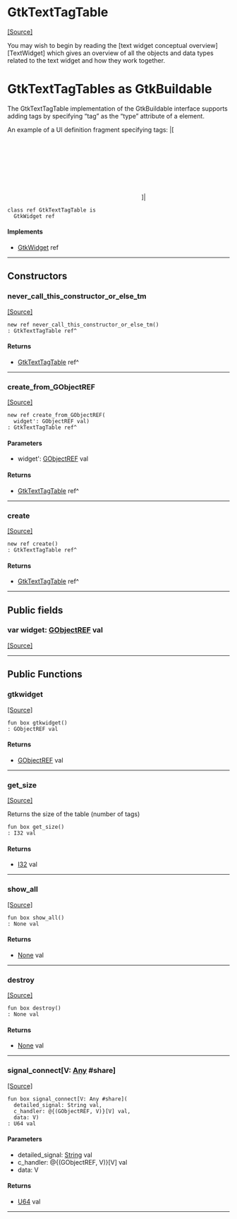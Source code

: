 # GtkTextTagTable
<span class="source-link">[[Source]](src/gtk3/GtkTextTagTable.md#L6)</span>

You may wish to begin by reading the
[text widget conceptual overview][TextWidget]
which gives an overview of all the objects and
data types related to the text widget and how they work together.

# GtkTextTagTables as GtkBuildable

The GtkTextTagTable implementation of the GtkBuildable interface
supports adding tags by specifying “tag” as the “type” attribute
of a <child> element.

An example of a UI definition fragment specifying tags:
|[
<object class="GtkTextTagTable">
 <child type="tag">
   <object class="GtkTextTag"/>
 </child>
</object>
]|


```pony
class ref GtkTextTagTable is
  GtkWidget ref
```

#### Implements

* [GtkWidget](gtk3-GtkWidget.md) ref

---

## Constructors

### never_call_this_constructor_or_else_tm
<span class="source-link">[[Source]](src/gtk3/GtkTextTagTable.md#L31)</span>


```pony
new ref never_call_this_constructor_or_else_tm()
: GtkTextTagTable ref^
```

#### Returns

* [GtkTextTagTable](gtk3-GtkTextTagTable.md) ref^

---

### create_from_GObjectREF
<span class="source-link">[[Source]](src/gtk3/GtkTextTagTable.md#L34)</span>


```pony
new ref create_from_GObjectREF(
  widget': GObjectREF val)
: GtkTextTagTable ref^
```
#### Parameters

*   widget': [GObjectREF](gtk3-..-gobject-GObjectREF.md) val

#### Returns

* [GtkTextTagTable](gtk3-GtkTextTagTable.md) ref^

---

### create
<span class="source-link">[[Source]](src/gtk3/GtkTextTagTable.md#L38)</span>


```pony
new ref create()
: GtkTextTagTable ref^
```

#### Returns

* [GtkTextTagTable](gtk3-GtkTextTagTable.md) ref^

---

## Public fields

### var widget: [GObjectREF](gtk3-..-gobject-GObjectREF.md) val
<span class="source-link">[[Source]](src/gtk3/GtkTextTagTable.md#L28)</span>



---

## Public Functions

### gtkwidget
<span class="source-link">[[Source]](src/gtk3/GtkTextTagTable.md#L30)</span>


```pony
fun box gtkwidget()
: GObjectREF val
```

#### Returns

* [GObjectREF](gtk3-..-gobject-GObjectREF.md) val

---

### get_size
<span class="source-link">[[Source]](src/gtk3/GtkTextTagTable.md#L51)</span>


Returns the size of the table (number of tags)


```pony
fun box get_size()
: I32 val
```

#### Returns

* [I32](builtin-I32.md) val

---

### show_all
<span class="source-link">[[Source]](src/gtk3/GtkWidget.md#L4)</span>


```pony
fun box show_all()
: None val
```

#### Returns

* [None](builtin-None.md) val

---

### destroy
<span class="source-link">[[Source]](src/gtk3/GtkWidget.md#L7)</span>


```pony
fun box destroy()
: None val
```

#### Returns

* [None](builtin-None.md) val

---

### signal_connect\[V: [Any](builtin-Any.md) #share\]
<span class="source-link">[[Source]](src/gtk3/GtkWidget.md#L10)</span>


```pony
fun box signal_connect[V: Any #share](
  detailed_signal: String val,
  c_handler: @{(GObjectREF, V)}[V] val,
  data: V)
: U64 val
```
#### Parameters

*   detailed_signal: [String](builtin-String.md) val
*   c_handler: @{(GObjectREF, V)}[V] val
*   data: V

#### Returns

* [U64](builtin-U64.md) val

---

